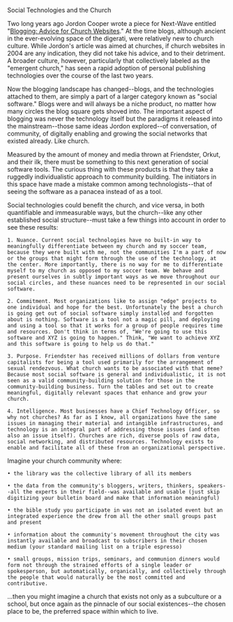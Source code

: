 Social Technologies and the Church

Two long years ago Jordon Cooper wrote a piece for Next-Wave entitled "[Blogging: Advice for Church Websites](https://web.archive.org/web/20060614192331/http://www.next-wave.org/apr02/blogging.htm)." At the time blogs, although ancient in the ever-evolving space of the digerati, were relatively new to church culture. While Jordon's article was aimed at churches, if church websites in 2004 are any indication, they did not take his advice, and to their detriment. A broader culture, however, particularly that collectively labeled as the "emergent church," has seen a rapid adoption of personal publishing technologies over the course of the last two years.

Now the blogging landscape has changed--blogs, and the technologies attached to them, are simply a part of a larger category known as "social software." Blogs were and will always be a niche product, no matter how many circles the blog square gets shoved into. The important aspect of blogging was never the technology itself but the paradigms it released into the mainstream--those same ideas Jordon explored--of conversation, of community, of digitally enabling and growing the social networks that existed already. Like church.

Measured by the amount of money and media thrown at Friendster, Orkut, and their ilk, there must be something to this next generation of social software tools. The curious thing with these products is that they take a ruggedly individualistic approach to community building. The initiators in this space have made a mistake common among technologists--that of seeing the software as a panacea instead of as a tool. 

Social technologies could benefit the church, and vice versa, in both quantifiable and immeasurable ways, but the church--like any other established social structure--must take a few things into account in order to see these results:

    1. Nuance. Current social technologies have no built-in way to meaningfully differentiate between my church and my soccer team, because they were built with me, not the communities I'm a part of now or the groups that might form through the use of the technology, at the center. More importantly, there is no way for me to differentiate myself to my church as opposed to my soccer team. We behave and present ourselves in subtly important ways as we move throughout our social circles, and these nuances need to be represented in our social software.

    2. Commitment. Most organizations like to assign "edge" projects to one individual and hope for the best. Unfortunately the best a church is going get out of social software simply installed and forgotten about is nothing. Software is a tool not a magic pill, and deploying and using a tool so that it works for a group of people requires time and resources. Don't think in terms of, "We're going to use this software and XYZ is going to happen." Think, "We want to achieve XYZ and this software is going to help us do that."

    3. Purpose. Friendster has received millions of dollars from venture capitalists for being a tool used primarily for the arrangement of sexual rendezvous. What church wants to be associated with that meme? Because most social software is general and individualistic, it is not seen as a valid community-building solution for those in the community-building business. Turn the tables and set out to create meaningful, digitally relevant spaces that enhance and grow your church.

    4. Intelligence. Most businesses have a Chief Technology Officer, so why not churches? As far as I know, all organizations have the same issues in managing their material and intangible infrastructures, and technology is an integral part of addressing those issues (and often also an issue itself). Churches are rich, diverse pools of raw data, social networking, and distributed resources. Technology exists to enable and facilitate all of these from an organizational perspective.

Imagine your church community where:

    • the library was the collective library of all its members

    • the data from the community's bloggers, writers, thinkers, speakers--all the experts in their field--was available and usable (just skip digitizing your bulletin board and make that information meaningful)

    • the bible study you participate in was not an isolated event but an integrated experience the drew from all the other small groups past and present

    • information about the community's movement throughout the city was instantly available and broadcast to subscribers in their chosen medium (your standard mailing list on a triple espresso)

    • small groups, mission trips, seminars, and communion dinners would form not through the strained efforts of a single leader or spokesperson, but automatically, organically, and collectively through the people that would naturally be the most committed and contributive. 

...then you might imagine a church that exists not only as a subculture or a school, but once again as the pinnacle of our social existences--the chosen place to be, the preferred space within which to live.
